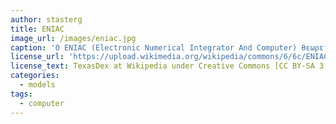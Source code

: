 ```yaml
---
author: stasterg
title: ENIAC
image_url: /images/eniac.jpg
caption: 'Ο ENIAC (Electronic Numerical Integrator And Computer) θεωρείται ο πρώτος ηλεκτρονικός υπολογιστής γενικής χρήσης με δυνατότητα επαναπρογραμματισμού. Κατασκευάστηκε το 1945 στο πανεπιστήμιο της Πενσυλβάνια, ζύγιζε περίπου 30 τόνους, κάλυπτε 167 τετραγωνικά μέτρα και κατανάλωνε 150 kW ηλεκτρικής ενέργειας.'
license_url: 'https://upload.wikimedia.org/wikipedia/commons/6/6c/ENIAC_Penn1.jpg'
license_text: TexasDex at Wikipedia under Creative Commons [CC BY-SA 3.0 (http://creativecommons.org/licenses/by-sa/3.0/)]
categories:
  - models 
tags:
  - computer
---
```

